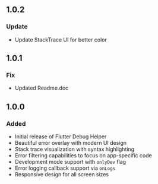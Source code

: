## 1.0.2

### Update

- Update StackTrace UI for better color

## 1.0.1

### Fix

- Updated Readme.doc

## 1.0.0

### Added

- Initial release of Flutter Debug Helper
- Beautiful error overlay with modern UI design
- Stack trace visualization with syntax highlighting
- Error filtering capabilities to focus on app-specific code
- Development mode support with `onlyDev` flag
- Error logging callback support via `onLogs`
- Responsive design for all screen sizes

